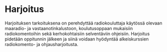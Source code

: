 # Harjoitus

Harjoituksen tarkoituksena on perehdyttää radiokouluttaja käytössä olevaan maaradio- ja
vastaanotinkalustoon, koulutusoppaan mukaisiin radiokomentoihin sekä kerhokohtaisiin
selventäviin ohjeisiin. Harjoitus pidetään oppitunnin jälkeen ja siinä voidaan hyödyntää
alkeiskurssien radiokomento- ja ohjausharjoitusta.
